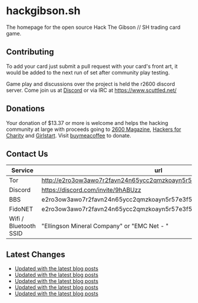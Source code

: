 # hackgibson.sh
The homepage for the open source Hack The Gibson // SH trading card game.


## Contributing

To add your card just submit a pull request with your card's front art, it would be added to the next run of set after community play testing.

Game play and discussions over the project is held the r2600 discord server. Come join us at [Discord](https://discord.com/invite/9hABUzz) or via IRC at https://www.scuttled.net/


## Donations

Your donation of $13.37 or more is welcome and helps the hacking community at large with proceeds going to [2600 Magazine](https://2600.com/), [Hackers for Charity](https://hackersforcharity.org) and [Girlstart](https://girlstart.org).  Visit [buymeacoffee](https://www.buymeacoffee.com/hackgibson.sh) to donate.


## Contact Us

Service | url
-|-
Tor | http://e2ro3ow3awo7r2favn24n65ycc2qmzkoayn5r57e3f56nvjwdcgg32ad.onion
Discord | https://discord.com/invite/9hABUzz
BBS | e2ro3ow3awo7r2favn24n65ycc2qmzkoayn5r57e3f56nvjwdcgg32ad.onion:23
FidoNET | e2ro3ow3awo7r2favn24n65ycc2qmzkoayn5r57e3f56nvjwdcgg32ad.onion:24554
Wifi / Bluetooth SSID | "Ellingson Mineral Company" or "EMC Net - <fidonet address>"

## Latest Changes
<!-- BLOG-POST-LIST:START -->
- [Updated with the latest blog posts](https://github.com/DFW2600/hackgibson.sh/commit/c4ebdc99602ae776a036e038654805291afc8201)
- [Updated with the latest blog posts](https://github.com/DFW2600/hackgibson.sh/commit/b4527766c1ce4e35a51bfdc4457d800186c4c623)
- [Updated with the latest blog posts](https://github.com/DFW2600/hackgibson.sh/commit/93c76f3480d6f5062946c7f2bdc01209c3f41ab1)
- [Updated with the latest blog posts](https://github.com/DFW2600/hackgibson.sh/commit/4bb51546500427cb2b571bb3127ddd12e4dfcea2)
- [Updated with the latest blog posts](https://github.com/DFW2600/hackgibson.sh/commit/b7b26a235e5c79c7adb9ab13e7e3937dc00ee5c1)
<!-- BLOG-POST-LIST:END -->
